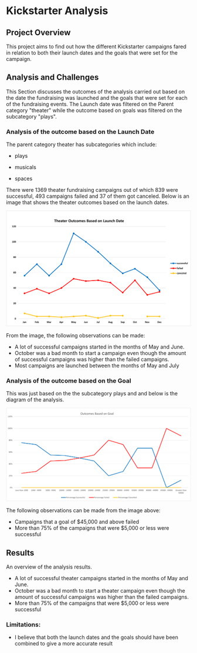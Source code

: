 # Kickstarter Analysis



## Project Overview

This project aims to find out how the different Kickstarter campaigns fared in relation to both their launch dates and the goals that were set for the campaign.




## Analysis and Challenges

This Section discusses the outcomes of the analysis carried out based on the date the fundraising was launched and the goals that were set for each of the fundraising events.
The Launch date was filtered on the Parent category "theater" while the outcome based on goals was filtered on the subcategory "plays".

### Analysis of the outcome based on the Launch Date

The parent category theater has subcategories which include:
* plays

* musicals

* spaces

There were 1369 theater fundraising campaigns out of which 839 were successful, 493 campaigns failed and 37 of them got canceled. Below is an image that shows the theater outcomes based on the launch dates.

  ![Theater Outcomes Based on Launch Date](./resources/Theater_Outcomes_vs_Launch.png) 

From the image, the following observations can be made:
* A lot of successful campaigns started in the months of May and June.
* October was a bad month to start a campaign even though the amount of successful campaigns was higher than the failed campaigns.
* Most campaigns are launched between the months of May and July


### Analysis of the outcome based on the Goal

This was just based on the the subcategory plays and and below is the diagram of the analysis.

![Outcomes Based on Goals](./resources/Outcomes_vs_Goals.png) 

The following observations can be made from the image above:
* Campaigns that a goal of $45,000 and above failed
* More than 75% of the campaigns that were $5,000 or less were successful

## Results

An overview of the analysis results.
* A lot of successful theater campaigns started in the months of May and June.
* October was a bad month to start a theater campaign even though the amount of successful campaigns was higher than the failed campaigns.
* More than 75% of the campaigns that were $5,000 or less were successful


### Limitations:
* I believe that both the launch dates and the goals should have been combined to give a more accurate result 
